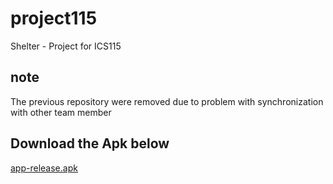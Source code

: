 # project115
Shelter - Project for ICS115

## note

The previous repository were removed due to problem with synchronization with other team member 

## Download the Apk below

[app-release.apk](https://github.com/darknblack/project115/raw/master/app/release/app-release.apk)
